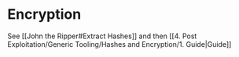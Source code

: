 # Encryption

See [[John the Ripper#Extract Hashes]] and then [[4. Post Exploitation/Generic Tooling/Hashes and Encryption/1. Guide|Guide]]
